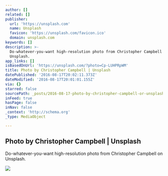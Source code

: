 ```yaml
---
author: []
related: []
publisher:
  url: 'https://unsplash.com'
  name: Unsplash
  favicon: 'https://unsplash.com/favicon.ico'
  domain: unsplash.com
keywords: []
description: >-
  Do-whatever-you-want high-resolution photo from Christopher Campbell on
  Unsplash.
app_links: []
isBasedOnUrl: 'https://unsplash.com/?photo=Cp-LUHPRpWM'
title: Photo by Christopher Campbell | Unsplash
datePublished: '2016-08-17T20:02:11.373Z'
dateModified: '2016-08-17T20:01:01.155Z'
via: {}
starred: false
sourcePath: _posts/2016-08-17-photo-by-christopher-campbell-or-unsplash.md
inFeed: true
hasPage: false
inNav: false
_context: 'http://schema.org'
_type: MediaObject

---
```

<article style=""><h1>Photo by Christopher Campbell | Unsplash</h1><p>Do-whatever-you-want high-resolution photo from Christopher Campbell on Unsplash.</p><img src="http://images.unsplash.com/photo-1439902315629-cd882022cea0?ixlib=rb-0.3.5&amp;q=80&amp;fm=jpg&amp;crop=entropy&amp;cs=tinysrgb&amp;w=1080&amp;fit=max&amp;s=19d27089941e4f3747fc4704ce5c3ea7" /></article>